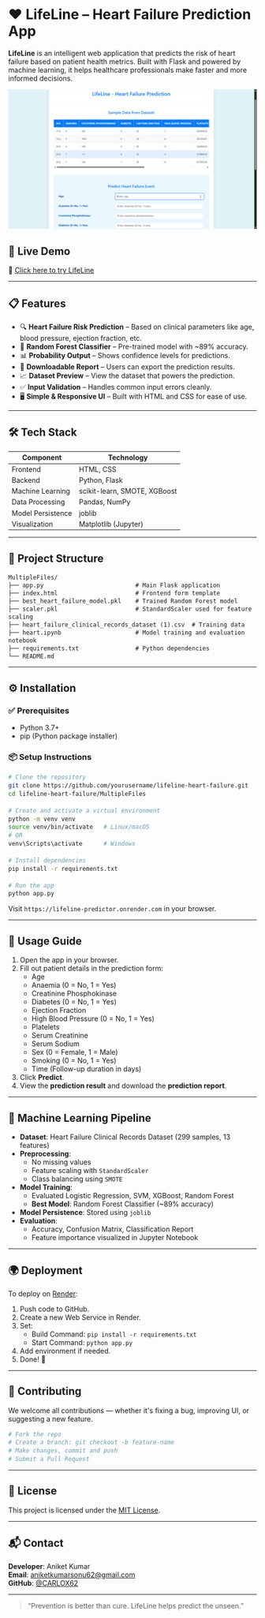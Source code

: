 # ❤️ LifeLine – Heart Failure Prediction App

**LifeLine** is an intelligent web application that predicts the risk of heart failure based on patient health metrics. Built with Flask and powered by machine learning, it helps healthcare professionals make faster and more informed decisions.

![LifeLine Screenshot](https://github.com/CARLOX62/Heart-Sense-Predictor/blob/main/Screenshot%20(115).png)

## 🔗 Live Demo

🚀 [Click here to try LifeLine](https://lifeline-predictor.onrender.com)  

---

## 📋 Features

- 🔍 **Heart Failure Risk Prediction** – Based on clinical parameters like age, blood pressure, ejection fraction, etc.
- 🧠 **Random Forest Classifier** – Pre-trained model with ~89% accuracy.
- 📊 **Probability Output** – Shows confidence levels for predictions.
- 📁 **Downloadable Report** – Users can export the prediction results.
- 📈 **Dataset Preview** – View the dataset that powers the prediction.
- ✅ **Input Validation** – Handles common input errors cleanly.
- 🖥️ **Simple & Responsive UI** – Built with HTML and CSS for ease of use.

---

## 🛠️ Tech Stack

| Component        | Technology                 |
|------------------|-----------------------------|
| Frontend         | HTML, CSS                  |
| Backend          | Python, Flask              |
| Machine Learning | scikit-learn, SMOTE, XGBoost |
| Data Processing  | Pandas, NumPy              |
| Model Persistence| joblib                     |
| Visualization    | Matplotlib (Jupyter)       |

---

## 📁 Project Structure

```
MultipleFiles/
├── app.py                          # Main Flask application
├── index.html                      # Frontend form template
├── best_heart_failure_model.pkl    # Trained Random Forest model
├── scaler.pkl                      # StandardScaler used for feature scaling
├── heart_failure_clinical_records_dataset (1).csv  # Training data
├── heart.ipynb                     # Model training and evaluation notebook
├── requirements.txt                # Python dependencies
└── README.md
```

---

## ⚙️ Installation

### ✅ Prerequisites
- Python 3.7+
- pip (Python package installer)

### 📦 Setup Instructions

```bash
# Clone the repository
git clone https://github.com/yourusername/lifeline-heart-failure.git
cd lifeline-heart-failure/MultipleFiles

# Create and activate a virtual environment
python -m venv venv
source venv/bin/activate   # Linux/macOS
# OR
venv\Scripts\activate      # Windows

# Install dependencies
pip install -r requirements.txt

# Run the app
python app.py
```

Visit `https://lifeline-predictor.onrender.com` in your browser.

---

## 🧪 Usage Guide

1. Open the app in your browser.
2. Fill out patient details in the prediction form:
   - Age
   - Anaemia (0 = No, 1 = Yes)
   - Creatinine Phosphokinase
   - Diabetes (0 = No, 1 = Yes)
   - Ejection Fraction
   - High Blood Pressure (0 = No, 1 = Yes)
   - Platelets
   - Serum Creatinine
   - Serum Sodium
   - Sex (0 = Female, 1 = Male)
   - Smoking (0 = No, 1 = Yes)
   - Time (Follow-up duration in days)
3. Click **Predict**.
4. View the **prediction result** and download the **prediction report**.

---

## 🤖 Machine Learning Pipeline

- **Dataset**: Heart Failure Clinical Records Dataset (299 samples, 13 features)
- **Preprocessing**:
  - No missing values
  - Feature scaling with `StandardScaler`
  - Class balancing using `SMOTE`
- **Model Training**:
  - Evaluated Logistic Regression, SVM, XGBoost, Random Forest
  - **Best Model**: Random Forest Classifier (~89% accuracy)
- **Model Persistence**: Stored using `joblib`
- **Evaluation**:
  - Accuracy, Confusion Matrix, Classification Report
  - Feature importance visualized in Jupyter Notebook

---

## 🌍 Deployment

To deploy on [Render](https://render.com):

1. Push code to GitHub.
2. Create a new Web Service in Render.
3. Set:
   - Build Command: `pip install -r requirements.txt`
   - Start Command: `python app.py`
4. Add environment if needed.
5. Done! 🎉

---

## 🤝 Contributing

We welcome all contributions — whether it's fixing a bug, improving UI, or suggesting a new feature.

```bash
# Fork the repo
# Create a branch: git checkout -b feature-name
# Make changes, commit and push
# Submit a Pull Request
```

---

## 📄 License

This project is licensed under the [MIT License](LICENSE).

---

## 📬 Contact

**Developer**: Aniket Kumar  
**Email**: aniketkumarsonu62@gmail.com  
**GitHub**: [@CARLOX62](https://github.com/CARLOX62)

---

> “Prevention is better than cure. LifeLine helps predict the unseen.”
